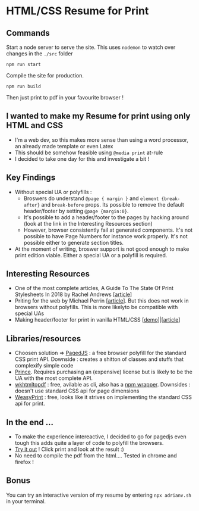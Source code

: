 # HTML/CSS Resume for Print

## Commands

Start a node server to serve the site. This uses `nodemon` to watch over changes in the `./src` folder
```
npm run start
```

Compile the site for production.
```
npm run build
```

Then just print to pdf in your favourite browser !

## I wanted to make my Resume for print using only HTML and CSS

+ I'm a web dev, so this makes more sense than using a word processor, an already made template or even Latex
+ This should be somehow feasible using `@media print` at-rule
+ I decided to take one day for this and investigate a bit !

## Key Findings

+ Without special UA or polyfills :
  + Broswers do understand `@page { margin }` and `element {break-after}` and `break-before` props. Its possible to remove the default header/footer by setting `@page {margin:0}`.
  + It's possible to add a header/footer to the pages by hacking around (look at the link in the Interesting Resources section)
  + However, browser consistently fail at generated components. It's not possible to have Page Numbers for instance work properly. It's not possible either to generate section titles.
+ At the moment of writing, broswer support is not good enough to make print edition viable. Either a special UA or a polyfill is required.

## Interesting Resources

+ One of the most complete articles, A Guide To The State Of Print Stylesheets In 2018 by Rachel Andrews [[article](https://www.smashingmagazine.com/2018/05/print-stylesheets-in-2018/)]
+ Priting for the web by Michael Perrin [[article](http://blog.michaelperrin.fr/2019/11/04/printing-the-web-part-2-html-and-css-for-printing-books/)]. But this does not work in browsers without polyfills. This is more likelyto be compatible with special UAs
+ Making header/footer for print in vanilla HTML/CSS [[demo](https://plnkr.co/edit/lWk6Yd?preview)]|[[article](https://medium.com/@Idan_Co/the-ultimate-print-html-template-with-header-footer-568f415f6d2a)]

## Libraries/resources

+ Choosen solution => [PagedJS](https://www.pagedjs.org) : a free browser polyfill for the standard CSS print API. Downside : creates a shitton of classes and stuffs that complexify simple code
+ [Prince](https://www.princexml.com/). Requires purchasing an (expensive) license but is likely to be the UA with the most complete API.
+ [wkhtmltopdf](https://wkhtmltopdf.org/) : free, avilable as cli, also has a [npm wrapper](https://wkhtmltopdf.org/docs.html). Downsides : doesn't use standard CSS api for page dimensions
+ [WeasyPrint](https://weasyprint.org/) : free, looks like it strives on implementing the standard CSS api for print. 

## In the end ...

+ To make the experience intereactive, I decided to go for pagedjs even tough this adds quite a layer of code to polyfill the browsers. 
+ [Try it out](https://resume.adrianv.net) ! Click print and look at the result :) 
+ No need to compile the pdf from the html.... Tested in chrome and firefox !

## Bonus

You can try an interactive version of my resume by entering `npx adrianv.sh` in your terminal.
